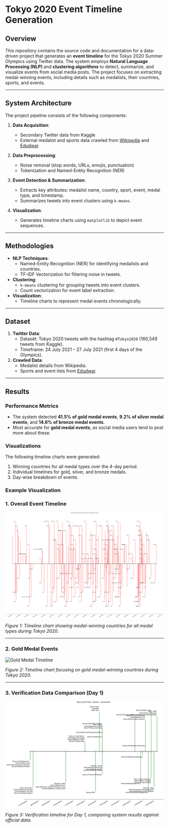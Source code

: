 # Tokyo 2020 Event Timeline Generation

## Overview

This repository contains the source code and documentation for a data-driven project that generates an **event timeline** for the Tokyo 2020 Summer Olympics using Twitter data. The system employs **Natural Language Processing (NLP)** and **clustering algorithms** to detect, summarize, and visualize events from social media posts. The project focuses on extracting medal-winning events, including details such as medalists, their countries, sports, and events.

---

## System Architecture

The project pipeline consists of the following components:

1. **Data Acquisition**:
   - Secondary Twitter data from Kaggle
   - External medalist and sports data crawled from [Wikipedia](https://www.wikipedia.org) and [Edudwar](https://www.edudwar.com/)

2. **Data Preprocessing**:
   - Noise removal (stop words, URLs, emojis, punctuation)
   - Tokenization and Named-Entity Recognition (NER)

3. **Event Detection & Summarization**:
   - Extracts key attributes: medalist name, country, sport, event, medal type, and timestamp.
   - Summarizes tweets into event clusters using `k-means`.

4. **Visualization**:
   - Generates timeline charts using `matplotlib` to depict event sequences.

---

## Methodologies

- **NLP Techniques**:
  - Named-Entity Recognition (NER) for identifying medalists and countries.
  - TF-IDF Vectorization for filtering noise in tweets.
- **Clustering**:
  - `k-means` clustering for grouping tweets into event clusters.
  - Count vectorization for event label extraction.
- **Visualization**:
  - Timeline charts to represent medal events chronologically.

---

## Dataset

1. **Twitter Data**:
   - Dataset: Tokyo 2020 tweets with the hashtag `#Tokyo2020` (160,549 tweets from Kaggle).
   - Timeframe: 24 July 2021 – 27 July 2021 (first 4 days of the Olympics).
2. **Crawled Data**:
   - Medalist details from Wikipedia.
   - Sports and event lists from [Edudwar](https://www.edudwar.com/).

---

## Results

### Performance Metrics

- The system detected **41.5% of gold medal events**, **9.2% of silver medal events**, and **14.6% of bronze medal events**. 
- Most accurate for **gold medal events**, as social media users tend to post more about these.

### Visualizations

The following timeline charts were generated:
1. Winning countries for all medal types over the 4-day period.
2. Individual timelines for gold, silver, and bronze medals.
3. Day-wise breakdown of events.

### Example Visualization

### 1. Overall Event Timeline

![Overall Timeline](figures/Tokyo%202020%20winning%20countries%20within%20Entire%20time%20range%20-%20result.png)

*Figure 1: Timeline chart showing medal-winning countries for all medal types during Tokyo 2020.*

---

### 2. Gold Medal Events

![Gold Medal Timeline](figures/Tokyo%202020%20Gold%20medal%20winning%20countries%20-%20result.png)

*Figure 2: Timeline chart focusing on gold medal-winning countries during Tokyo 2020.*

---

### 3. Verification Data Comparison (Day 1)

![Day 1 Verification](figures/Tokyo%202020%20Day%201%20details%20-%20verification.png)

*Figure 3: Verification timeline for Day 1, comparing system results against official data.*


